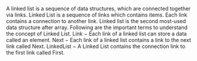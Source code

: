 A linked list is a sequence of data structures, which are connected together via links. Linked List is a sequence of 
links which contains items. Each link contains a connection to another link. Linked list is the second most-used data 
structure after array. Following are the important terms to understand the concept of Linked List. Link − Each link of a 
linked list can store a data called an element. Next − Each link of a linked list contains a link to the next link called 
Next.
LinkedList − A Linked List contains the connection link to the first link called First.
